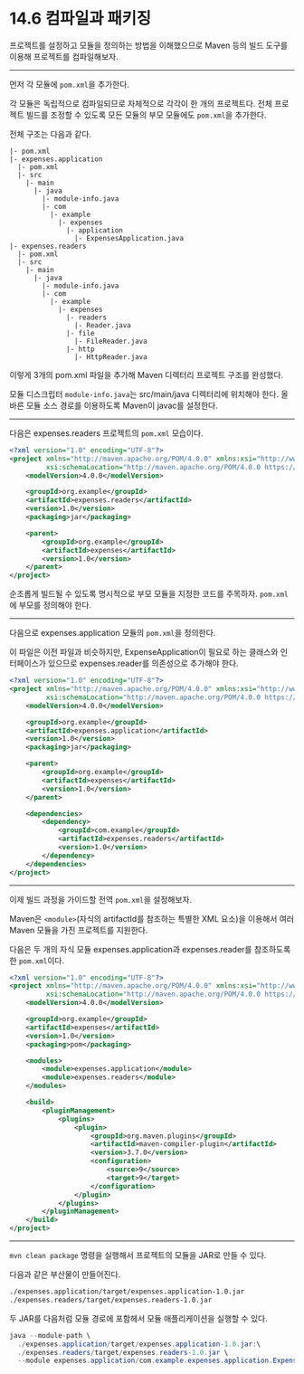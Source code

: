 # 14.6 컴파일과 패키징

프로젝트를 설정하고 모듈을 정의하는 방법을 이해했으므로 Maven 등의 빌드 도구를 이용해 프로젝트를 컴파일해보자.

---

먼저 각 모듈에 `pom.xml`을 추가한다.

각 모듈은 독립적으로 컴파일되므로 자체적으로 각각이 한 개의 프로젝트다. 전체 프로젝트 빌드를 조정할 수 있도록 모든 모듈의 부모 모듈에도 `pom.xml`을 추가한다.

전체 구조는 다음과 같다.

```
|- pom.xml
|- expenses.application
  |- pom.xml
  |- src
    |- main
      |- java
        |- module-info.java
        |- com
          |- example
            |- expenses
              |- application
                |- ExpensesApplication.java
|- expenses.readers
  |- pom.xml
  |- src
    |- main
      |- java
        |- module-info.java
        |- com
          |- example
            |- expenses
              |- readers
                |- Reader.java
              |- file
                |- FileReader.java
              |- http
                |- HttpReader.java
```

이렇게 3개의 pom.xml 파일을 추가해 Maven 디렉터리 프로젝트 구조를 완성했다. 

모듈 디스크립터 `module-info.java`는 src/main/java 디렉터리에 위치해야 한다. 올바른 모듈 소스 경로를 이용하도록 Maven이 javac를 설정한다. 

---

다음은 expenses.readers 프로젝트의 `pom.xml` 모습이다.

```xml
<?xml version="1.0" encoding="UTF-8"?>
<project xmlns="http://maven.apache.org/POM/4.0.0" xmlns:xsi="http://www.w3.org/2001/XMLSchema-instance"
         xsi:schemaLocation="http://maven.apache.org/POM/4.0.0 https://maven.apache.org/xsd/maven-4.0.0.xsd">
    <modelVersion>4.0.0</modelVersion>

    <groupId>org.example</groupId>
    <artifactId>expenses.readers</artifactId>
    <version>1.0</version>
    <packaging>jar</packaging>

    <parent>
        <groupId>org.example</groupId>
        <artifactId>expenses</artifactId>
        <version>1.0</version>
    </parent>
</project>
```

순조롭게 빌드될 수 있도록 명시적으로 부모 모듈을 지정한 코드를 주목하자. `pom.xml`에 부모를 정의해야 한다.

---

다음으로 expenses.application 모듈의 `pom.xml`을 정의한다. 

이 파일은 이전 파일과 비슷하지만, ExpenseApplication이 필요로 하는 클래스와 인터페이스가 있으므로 expenses.reader를 의존성으로 추가해야 한다.

```xml
<?xml version="1.0" encoding="UTF-8"?>
<project xmlns="http://maven.apache.org/POM/4.0.0" xmlns:xsi="http://www.w3.org/2001/XMLSchema-instance"
         xsi:schemaLocation="http://maven.apache.org/POM/4.0.0 https://maven.apache.org/xsd/maven-4.0.0.xsd">
    <modelVersion>4.0.0</modelVersion>

    <groupId>org.example</groupId>
    <artifactId>expenses.application</artifactId>
    <version>1.0</version>
    <packaging>jar</packaging>

    <parent>
        <groupId>org.example</groupId>
        <artifactId>expenses</artifactId>
        <version>1.0</version>
    </parent>

    <dependencies>
        <dependency>
            <groupId>com.example</groupId>
            <artifactId>expenses.readers</artifactId>
            <version>1.0</version>
        </dependency>
    </dependencies>
</project>
```

---

이제 빌드 과정을 가이드할 전역 `pom.xml`을 설정해보자.

Maven은 `<module>`(자식의 artifactId를 참조하는 특별한 XML 요소)을 이용해서 여러 Maven 모듈을 가진 프로젝트를 지원한다.

다음은 두 개의 자식 모듈 expenses.application과 expenses.reader를 참조하도록 한 `pom.xml`이다.

```xml
<?xml version="1.0" encoding="UTF-8"?>
<project xmlns="http://maven.apache.org/POM/4.0.0" xmlns:xsi="http://www.w3.org/2001/XMLSchema-instance"
         xsi:schemaLocation="http://maven.apache.org/POM/4.0.0 https://maven.apache.org/xsd/maven-4.0.0.xsd">
    <modelVersion>4.0.0</modelVersion>

    <groupId>org.example</groupId>
    <artifactId>expenses</artifactId>
    <version>1.0</version>
    <packaging>pom</packaging>

    <modules>
        <module>expenses.application</module>
        <module>expenses.readers</module>
    </modules>

    <build>
        <pluginManagement>
            <plugins>
                <plugin>
                    <groupId>org.maven.plugins</groupId>
                    <artifactId>maven-compiler-plugin</artifactId>
                    <version>3.7.0</version>
                    <configuration>
                        <source>9</source>
                        <target>9</target>
                    </configuration>
                </plugin>
            </plugins>
        </pluginManagement>
    </build>
</project>
```

---

`mvn clean package` 명령을 실행해서 프로젝트의 모듈을 JAR로 만들 수 있다.

다음과 같은 부산물이 만들어진다.

```bash
./expenses.application/target/expenses.application-1.0.jar
./expenses.readers/target/expenses.readers-1.0.jar
```

두 JAR를 다음처럼 모듈 경로에 포함헤서 모듈 애플리케이션을 실행할 수 있다.

```java
java --module-path \
  ./expenses.application/target/expenses.application-1.0.jar:\
  ./expenses.readers/target/expenses.readers-1.0.jar \
  --module expenses.application/com.example.expenses.application.ExpensesApplication
```
